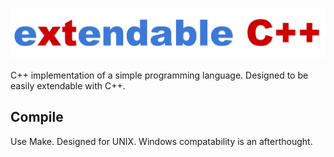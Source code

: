 ![logo](logo.png)

C++ implementation of a simple programming language. Designed to be easily extendable with C++.

## Compile

Use Make. Designed for UNIX. Windows compatability is an afterthought.

